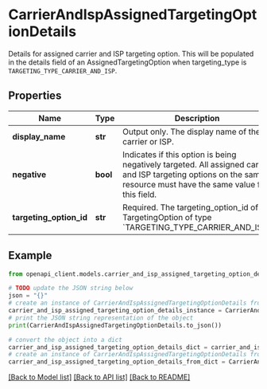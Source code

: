 # CarrierAndIspAssignedTargetingOptionDetails

Details for assigned carrier and ISP targeting option. This will be populated in the details field of an AssignedTargetingOption when targeting_type is `TARGETING_TYPE_CARRIER_AND_ISP`.

## Properties

Name | Type | Description | Notes
------------ | ------------- | ------------- | -------------
**display_name** | **str** | Output only. The display name of the carrier or ISP. | [optional] [readonly] 
**negative** | **bool** | Indicates if this option is being negatively targeted. All assigned carrier and ISP targeting options on the same resource must have the same value for this field. | [optional] 
**targeting_option_id** | **str** | Required. The targeting_option_id of a TargetingOption of type &#x60;TARGETING_TYPE_CARRIER_AND_ISP&#x60;. | [optional] 

## Example

```python
from openapi_client.models.carrier_and_isp_assigned_targeting_option_details import CarrierAndIspAssignedTargetingOptionDetails

# TODO update the JSON string below
json = "{}"
# create an instance of CarrierAndIspAssignedTargetingOptionDetails from a JSON string
carrier_and_isp_assigned_targeting_option_details_instance = CarrierAndIspAssignedTargetingOptionDetails.from_json(json)
# print the JSON string representation of the object
print(CarrierAndIspAssignedTargetingOptionDetails.to_json())

# convert the object into a dict
carrier_and_isp_assigned_targeting_option_details_dict = carrier_and_isp_assigned_targeting_option_details_instance.to_dict()
# create an instance of CarrierAndIspAssignedTargetingOptionDetails from a dict
carrier_and_isp_assigned_targeting_option_details_from_dict = CarrierAndIspAssignedTargetingOptionDetails.from_dict(carrier_and_isp_assigned_targeting_option_details_dict)
```
[[Back to Model list]](../README.md#documentation-for-models) [[Back to API list]](../README.md#documentation-for-api-endpoints) [[Back to README]](../README.md)


